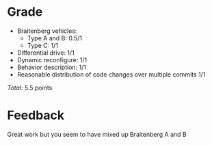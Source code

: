 Grade
=====

* Braitenberg vehicles:
  - Type A and B: 0.5/1
  - Type C: 1/1
* Differential drive: 1/1
* Dynamic reconfigure: 1/1
* Behavior description: 1/1
* Reasonable distribution of code changes over multiple commits 1/1

_Total:_ 5.5 points

Feedback
========

Great work but you seem to have mixed up Braitenberg A and B
